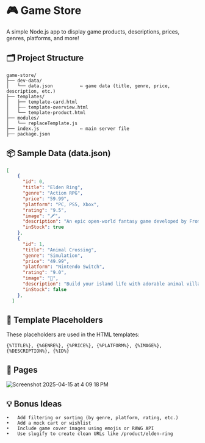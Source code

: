 # 🎮 Game Store

A simple Node.js app to display game products, descriptions, prices, genres, platforms, and more!

## 🗂 Project Structure

```
game-store/
├── dev-data/
│   └── data.json          ← game data (title, genre, price, description, etc.)
├── templates/
│   ├── template-card.html
│   ├── template-overview.html
│   └── template-product.html
├── modules/
│   └── replaceTemplate.js
├── index.js               ← main server file
├── package.json
```


## 📦 Sample Data (data.json)

```json
[
    {
      "id": 0,
      "title": "Elden Ring",
      "genre": "Action RPG",
      "price": "59.99",
      "platform": "PC, PS5, Xbox",
      "rating": "9.5",
      "image": "🗡️",
      "description": "An epic open-world fantasy game developed by FromSoftware.",
      "inStock": true
    },
    {
      "id": 1,
      "title": "Animal Crossing",
      "genre": "Simulation",
      "price": "49.99",
      "platform": "Nintendo Switch",
      "rating": "9.0",
      "image": "🌴",
      "description": "Build your island life with adorable animal villagers.",
      "inStock": false
    },
  ]
```

## 🧩 Template Placeholders

These placeholders are used in the HTML templates:

```{%TITLE%}, {%GENRE%}, {%PRICE%}, {%PLATFORM%}, {%IMAGE%}, {%DESCRIPTION%}, {%ID%}```

## 🔀 Pages
![Screenshot 2025-04-15 at 4 09 18 PM](https://github.com/user-attachments/assets/66a370e2-9ab9-48f8-81b8-62a04ab1d2bc)


## 💡 Bonus Ideas
	•	Add filtering or sorting (by genre, platform, rating, etc.)
	•	Add a mock cart or wishlist
	•	Include game cover images using emojis or RAWG API
	•	Use slugify to create clean URLs like /product/elden-ring

